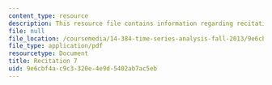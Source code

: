```yaml
---
content_type: resource
description: This resource file contains information regarding recitation 7.
file: null
file_location: /coursemedia/14-384-time-series-analysis-fall-2013/9e6cbf4ac9c3320e4e9d5402ab7ac5eb_MIT14_384F13_rec7.pdf
file_type: application/pdf
resourcetype: Document
title: Recitation 7
uid: 9e6cbf4a-c9c3-320e-4e9d-5402ab7ac5eb
---
```

